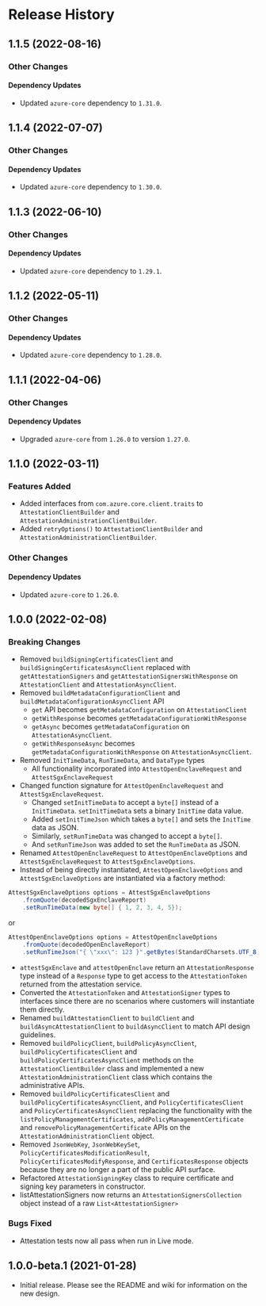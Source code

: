 # Release History

## 1.1.5 (2022-08-16)

### Other Changes

#### Dependency Updates
- Updated `azure-core` dependency to `1.31.0`.

## 1.1.4 (2022-07-07)

### Other Changes

#### Dependency Updates
- Updated `azure-core` dependency to `1.30.0`.

## 1.1.3 (2022-06-10)

### Other Changes

#### Dependency Updates
- Updated `azure-core` dependency to `1.29.1`.

## 1.1.2 (2022-05-11)

### Other Changes

#### Dependency Updates
- Updated `azure-core` dependency to `1.28.0`.

## 1.1.1 (2022-04-06)

### Other Changes

#### Dependency Updates
- Upgraded `azure-core` from `1.26.0` to version `1.27.0`.

## 1.1.0 (2022-03-11)

### Features Added
- Added interfaces from `com.azure.core.client.traits` to `AttestationClientBuilder` and `AttestationAdministrationClientBuilder`.
- Added `retryOptions()` to `AttestationClientBuilder` and `AttestationAdministrationClientBuilder`.

### Other Changes

#### Dependency Updates
- Updated `azure-core` to `1.26.0`.

## 1.0.0 (2022-02-08)
### Breaking Changes
 * Removed `buildSigningCertificatesClient` and `buildSigningCertificatesAsyncClient` replaced
   with `getAttestationSigners` and `getAttestationSignersWithResponse` on `AttestationClient` 
   and `AttestationAsyncClient`. 
 * Removed `buildMetadataConfigurationClient` and `buildMetadataConfigurationAsyncClient` API
   * `get` API becomes `getMetadataConfiguration` on `AttestationClient`
   * `getWithResponse` becomes `getMetadataConfigurationWithResponse`
   * `getAsync` becomes `getMetadataConfiguration` on `AttestationAsyncClient`.
   * `getWithResponseAsync` becomes `getMetadataConfigurationWithResponse` on `AttestationAsyncClient`.
 * Removed `InitTimeData`, `RunTimeData`, and `DataType` types
   * All functionality incorporated into `AttestOpenEnclaveRequest` and `AttestSgxEnclaveRequest`
 * Changed function signature for `AttestOpenEnclaveRequest` and `AttestSgxEnclaveRequest`.
   * Changed `setInitTimeData` to accept a `byte[]` instead of a `InitTimeData`. 
   `setInitTimeData` sets a binary `InitTime` data value.
   * Added `setInitTimeJson` which takes a `byte[]` and sets the
    `InitTime` data as JSON.
   * Similarly, `setRunTimeData` was changed to accept a `byte[]`.
   * And `setRunTimeJson` was added to set the `RunTimeData` as JSON.
 * Renamed `AttestOpenEnclaveRequest` to `AttestOpenEnclaveOptions` and `AttestSgxEnclaveRequest` to `AttestSgxEnclaveOptions`.
 * Instead of being directly instantiated, `AttestOpenEnclaveOptions` and `AttestSgxEnclaveOptions` are instantiated via a
factory method:
```java
AttestSgxEnclaveOptions options = AttestSgxEnclaveOptions
    .fromQuote(decodedSgxEnclaveReport)
    .setRunTimeData(new byte[] { 1, 2, 3, 4, 5});
```
or
```java
AttestOpenEnclaveOptions options = AttestOpenEnclaveOptions
    .fromQuote(decodedOpenEnclaveReport)
    .setRunTimeJson("{ \"xxx\": 123 }".getBytes(StandardCharsets.UTF_8))
```

 * `attestSgxEnclave` and `attestOpenEnclave` return an `AttestationResponse` type instead of
a `Response` type to get access to the `AttestationToken` returned from the attestation service.
 * Converted the `AttestationToken` and `AttestationSigner` types to interfaces since there are no scenarios where customers
will instantiate them directly.
 * Renamed `buildAttestationClient` to `buildClient` and `buildAsyncAttestationClient` to `buildAsyncClient` to match API
design guidelines.
 * Removed `buildPolicyClient`, `buildPolicyAsyncClient`, `buildPolicyCertificatesClient` and `buildPolicyCertificatesAsyncClient` methods 
on the `AttestationClientBuilder` class and implemented a new `AttestationAdministrationClient` class which contains the administrative APIs.
 * Removed `buildPolicyCertificatesClient` and `buildPolicyCertificatesAsyncClient`, and `PolicyCertificatesClient` and `PolicyCertificatesAsyncClient` replacing the functionality 
with the  `listPolicyManagementCertificates`, `addPolicyManagementCertificate` and `removePolicyManagementCertificate` APIs on the `AttestationAdministrationClient` object.
 * Removed `JsonWebKey`, `JsonWebKeySet`, `PolicyCertificatesModificationResult`, `PolicyCertificatesModifyResponse`, and `CertificatesResponse` objects 
because they are no longer a part of the public API surface.
 * Refactored `AttestationSigningKey` class to require certificate and signing key parameters in constructor.
 * listAttestationSigners now returns an `AttestationSignersCollection` object instead of a raw `List<AttestationSigner>`

### Bugs Fixed
* Attestation tests now all pass when run in Live mode.

## 1.0.0-beta.1 (2021-01-28)

- Initial release. Please see the README and wiki for information on the new design.
